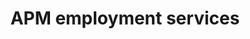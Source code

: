 ---
title: "APM employment services"
url: /bendigo/apm-employment-services/
shop: Haushaltsartikel
---